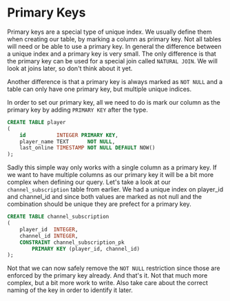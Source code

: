 # Primary Keys

Primary keys are a special type of unique index. We usually define them when creating our table, by marking a column
as primary key. Not all tables will need or be able to use a primary key. In general the difference between a unique
index and a primary key is very small. The only difference is that the primary key can be used for a special join
called `NATURAL JOIN`. We will look at joins later, so don't think about it yet.

Another difference is that a primary key is always marked as `NOT NULL` and a table can only have one primary key,
but multiple unique indices.

In order to set our primary key, all we need to do is mark our column as the primary key by adding `PRIMARY KEY`
after the type.

```sql
CREATE TABLE player
(
    id          INTEGER PRIMARY KEY,
    player_name TEXT      NOT NULL,
    last_online TIMESTAMP NOT NULL DEFAULT NOW()
);
```

Sadly this simple way only works with a single column as a primary key. If we want to have multiple columns as our
primary key it will be a bit more complex when defining our query. Let's take a look at our `channel_subscription`
table from earlier. We had a unique index on player_id and channel_id and since both values are marked as not null
and the combination should be unique they are prefect for a primary key.

```sql
CREATE TABLE channel_subscription
(
    player_id  INTEGER,
    channel_id INTEGER,
    CONSTRAINT channel_subscription_pk
        PRIMARY KEY (player_id, channel_id)
);
```

Not that we can now safely remove the `NOT NULL` restriction since those are enforced by the primary key already.
And that's it. Not that much more complex, but a bit more work to write. Also take care about the correct naming of
the key in order to identify it later.
